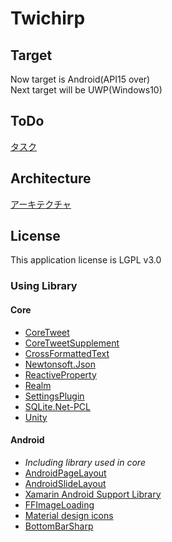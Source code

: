 # Twichirp

## Target
Now target is Android(API15 over)  
Next target will be UWP(Windows10) 

## ToDo
[タスク](https://github.com/MeilCli/Twichirp/projects/1)

## Architecture
[アーキテクチャ](Architecture.md)

## License
This application license is LGPL v3.0

### Using Library

#### Core

- [CoreTweet](https://github.com/CoreTweet/CoreTweet)
- [CoreTweetSupplement](https://github.com/CoreTweet/CoreTweetSupplement)
- [CrossFormattedText](https://github.com/MeilCli/CrossFormattedText)
- [Newtonsoft.Json](https://github.com/JamesNK/Newtonsoft.Json)
- [ReactiveProperty](https://github.com/runceel/ReactiveProperty)
- [Realm](https://github.com/realm/realm-dotnet)
- [SettingsPlugin](https://github.com/jamesmontemagno/SettingsPlugin)
- [SQLite.Net-PCL](https://github.com/oysteinkrog/SQLite.Net-PCL)
- [Unity](http://unity.codeplex.com/)

#### Android

- *Including library used in core*
- [AndroidPageLayout](https://github.com/MeilCli/AndroidPageLayout)
- [AndroidSlideLayout](https://github.com/MeilCli/AndroidSlideLayout)
- [Xamarin Android Support Library](https://github.com/xamarin/AndroidSupportComponents/)
- [FFImageLoading](https://github.com/luberda-molinet/FFImageLoading)
- [Material design icons](https://github.com/google/material-design-icons)
- [BottomBarSharp](https://github.com/MeilCli/BottomBarSharp)